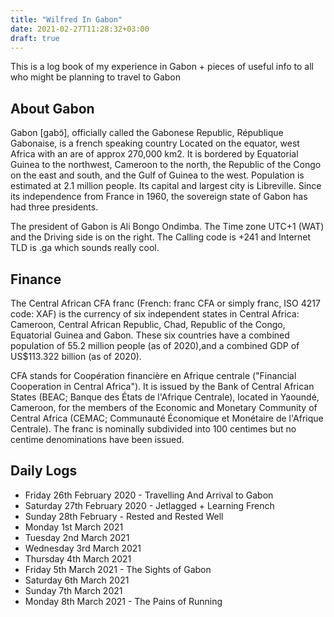 ```yaml
---
title: "Wilfred In Gabon"
date: 2021-02-27T11:28:32+03:00
draft: true
---
```

This is a log book of my experience in Gabon + pieces of useful info to all
who might be planning to travel to Gabon

## About Gabon

Gabon [ɡabɔ̃], officially called the Gabonese Republic, République Gabonaise, is a french speaking country Located on the equator, west Africa with an are of approx 270,000 km2. It is bordered by Equatorial Guinea to the northwest, Cameroon to the north, the Republic of the Congo on the east and south, and the Gulf of Guinea to the west. Population is estimated at 2.1 million people. Its capital and largest city is Libreville. Since its independence from France in 1960, the sovereign state of Gabon has had three presidents. 

The president of Gabon is Ali Bongo Ondimba. The Time zone	UTC+1 (WAT) and the Driving side is on the right. The Calling code  is +241 and Internet TLD is .ga which sounds really cool.

## Finance

The Central African CFA franc (French: franc CFA or simply franc, ISO 4217 code: XAF) is the currency of six independent states in Central Africa: Cameroon, Central African Republic, Chad, Republic of the Congo, Equatorial Guinea and Gabon. These six countries have a combined population of 55.2 million people (as of 2020),and a combined GDP of US$113.322 billion (as of 2020).

CFA stands for Coopération financière en Afrique centrale ("Financial Cooperation in Central Africa"). It is issued by the Bank of Central African States (BEAC; Banque des États de l'Afrique Centrale), located in Yaoundé, Cameroon, for the members of the Economic and Monetary Community of Central Africa (CEMAC; Communauté Économique et Monétaire de l'Afrique Centrale). The franc is nominally subdivided into 100 centimes but no centime denominations have been issued.

## Daily Logs

* Friday 26th February 2020 - Travelling And Arrival to Gabon
* Saturday 27th February 2020 - Jetlagged + Learning French
* Sunday 28th February - Rested and Rested Well
* Monday 1st March 2021
* Tuesday 2nd March 2021
* Wednesday 3rd March 2021
* Thursday 4th March 2021
* Friday 5th March 2021 - The Sights of Gabon
* Saturday 6th March 2021
* Sunday 7th March 2021
* Monday 8th March 2021 - The Pains of Running

